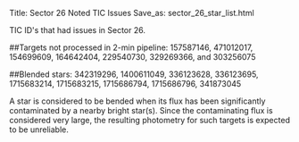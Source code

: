 Title: Sector 26 Noted TIC Issues
Save_as: sector_26_star_list.html


TIC ID's that had issues in Sector 26.

##Targets not processed in 2-min pipeline:
157587146, 471012017, 154699609, 164642404, 229540730, 329269366, and 303256075

##Blended stars:
342319296, 1400611049, 336123628, 336123695, 1715683214, 1715683215, 1715686794, 1715686796, 341873045

A star is considered to be bended when its flux has been significantly contaminated by a nearby bright star(s). Since the contaminating flux is considered very large, the resulting photometry for such targets is expected to be unreliable.